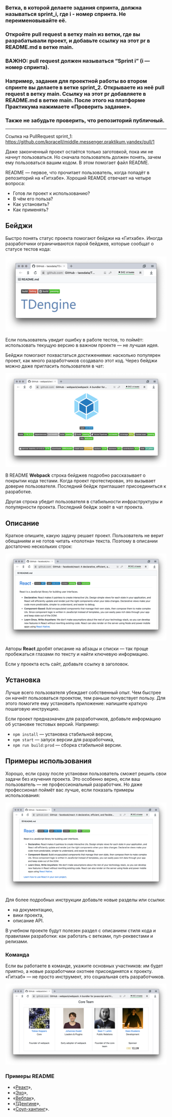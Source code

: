 ### Ветка, в которой делаете задания спринта, должна называться sprint_i, где i - номер спринта. Не переименовывайте её.

### Откройте pull request в ветку main из ветки, где вы разрабатывали проект, и добавьте ссылку на этот pr в README.md в ветке main. 
### ВАЖНО: pull request должен называться “Sprint i” (i — номер спринта).

### Например, задания для проектной работы во втором спринте вы делаете в ветке sprint_2. Открываете из неё pull request в ветку main. Ссылку на этот pr добавляете в README.md в ветке main. После этого на платформе Практикума нажимаете «Проверить задание».

### Также не забудьте проверить, что репозиторий публичный.
---

Ссылка на PullRequest sprint_1: https://github.com/koracell/middle.messenger.praktikum.yandex/pull/1

Даже законченный проект остаётся только заготовкой, пока им не начнут пользоваться. Но сначала пользователь должен понять, зачем ему пользоваться вашим кодом. В этом помогает файл README. 

README — первое, что прочитает пользователь, когда попадёт в репозиторий на «Гитхабе». Хороший REAMDE отвечает на четыре вопроса:

- Готов ли проект к использованию?
- В чём его польза?
- Как установить?
- Как применять?

## Бейджи

Быстро понять статус проекта помогают бейджи на «Гитхабе». Иногда разработчики ограничиваются парой бейджев, которые сообщат о статусе тестов кода:

![Бэйджи](https://github.com/yandex-praktikum/mf.messenger.praktikum.yandex.images/blob/master/mf/b.png)

Если пользователь увидит ошибку в работе тестов, то поймёт: использовать текущую версию в важном проекте — не лучшая идея.

Бейджи помогают похвастаться достижениями: насколько популярен проект, как много разработчиков создавало этот код. Через бейджи можно даже пригласить пользователя в чат:

![Версии](https://github.com/yandex-praktikum/mf.messenger.praktikum.yandex.images/blob/master/mf/vers.png)

В README **Webpack** строка бейджев подробно рассказывает о покрытии кода тестами. Когда проект протестирован, это вызывает доверие пользователя. Последний бейдж приглашает присоединиться к разработке. 

Другая строка убедит пользователя в стабильности инфраструктуры и популярности проекта. Последний бейдж зовёт в чат проекта.

## Описание

Краткое опишите, какую задачу решает проект. Пользователь не верит обещаниям и не готов читать «полотна» текста. Поэтому в описании достаточно нескольких строк:

![Описание](https://github.com/yandex-praktikum/mf.messenger.praktikum.yandex.images/blob/master/mf/desc.png)

Авторы **React** дробят описание на абзацы и списки — так проще пробежаться глазами по тексту и найти ключевую информацию.

Если у проекта есть сайт, добавьте ссылку в заголовок.

## Установка

Лучше всего пользователя убеждает собственный опыт. Чем быстрее он начнёт пользоваться проектом, тем раньше почувствует пользу. Для этого помогите ему установить приложение: напишите краткую пошаговую инструкцию.

Если проект предназначен для разработчиков, добавьте информацию об установке тестовых версий. Например:

- `npm install` — установка стабильной версии,
- `npm start` — запуск версии для разработчика,
- `npm run build:prod` — сборка стабильной версии.

## **Примеры использования**

Хорошо, если сразу после установки пользователь сможет решить свои задачи без изучения проекта. Это особенно верно, если ваш пользователь — не профессиональный разработчик. Но даже профессионал поймёт вас лучше, если показать примеры использования:

![Ссылки](https://github.com/yandex-praktikum/mf.messenger.praktikum.yandex.images/blob/master/mf/link.png)

Для более подробных инструкции добавьте новые разделы или ссылки:

- на документацию,
- вики проекта,
- описание API.

В учебном проекте будут полезен раздел с описанием стиля кода и правилами разработки: как работать с ветками, пул-реквестами и релизами.

### **Команда**

Если вы работаете в команде, укажите основных участников: им будет приятно, а новые разработчики охотнее присоединятся к проекту. «Гитхаб» — не просто инструмент, это социальная сеть разработчиков.

![Команда](https://github.com/yandex-praktikum/mf.messenger.praktikum.yandex.images/blob/master/mf/team.png)

### **Примеры README**

- «[Реакт](https://github.com/facebook/react)»,
- «[Эхо](https://github.com/labstack/echo)»,
- «[Вебпак](https://github.com/webpack/webpack)»,
- «[ТДенгине](https://github.com/taosdata/TDengine)»,
- «[Соул-хантинг](https://github.com/vladpereskokov/soul-hunting/)».

